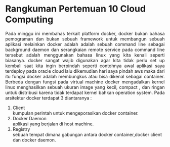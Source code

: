 # Rangkuman Pertemuan 10 Cloud Computing 
<p align="justify"> Pada minggu ini membahas terkait platform docker, docker bukan bahasa pemograman dan bukan sebuah framework untuk membangun sebuah aplikasi melainkan docker adalah adalah sebuah command line
  sebagai background daemon dan serangkaian remote service pada command line tersebut adalah menggunakan bahasa linux yang kita kenali seperti biasanya. docker sangat wajib digunakan agar kita tidak perlu set up kembali saat kita ingin berpindah seperti contohnya awal aplikasi saya terdeploy pada oracle cloud
  lalu dikemudian hari saya pindah aws maka dari itu fungsi docker adalah membungkus atau bisa dikenal sebagai container. Berbeda dengan fungsi pada virtual machine docker mengadalkan kernel linux menghasilkan sebuah ukuran image 
  yang kecil, compact , dan ringan untuk distribusi karena tidak terdapat kernel bahkan operation system. Pada arsitektur docker terdapat 3 diantaranya :
  <ol>
    <li>Client <br /> kumpulan perintah untuk mengeporasikan docker container.</li>
    <li>Docker Daemon <br /> aplikasi yang berjalan di host machine.</li>
    <li>Registry <br /> sebuah tempat dimana gabungan antara docker container,docker client dan docker daemon.</li>
   </ol>
</p>
